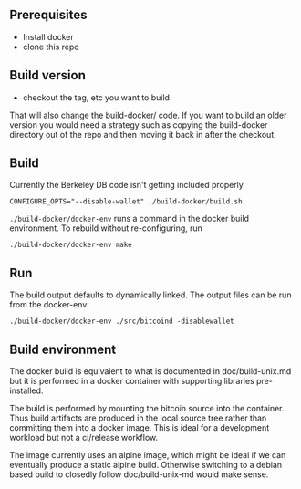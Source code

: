 Prerequisites
---------------------

* Install docker
* clone this repo

Build version
---------------------

* checkout the tag, etc you want to build

That will also change the build-docker/ code. If you want to build an older version you would need a strategy such as copying the build-docker directory out of the repo and then moving it back in after the checkout.

Build
---------------------

Currently the Berkeley DB code isn't getting included properly

    CONFIGURE_OPTS="--disable-wallet" ./build-docker/build.sh

`./build-docker/docker-env` runs a command in the docker build environment.
To rebuild without re-configuring, run

    ./build-docker/docker-env make



Run
---------------------

The build output defaults to dynamically linked. The output files can be run from the docker-env:

    ./build-docker/docker-env ./src/bitcoind -disablewallet


Build environment
-----------------

The docker build is equivalent to what is documented in doc/build-unix.md but it is performed in a docker container with supporting libraries pre-installed.

The build is performed by mounting the bitcoin source into the container. Thus build artifacts are produced in the local source tree rather than committing them into a docker image. This is ideal for a development workload but not a ci/release workflow.

The image currently uses an alpine image, which might be ideal if we can eventually produce a static alpine build. Otherwise switching to a debian based build to closedly follow doc/build-unix-md would make sense.

